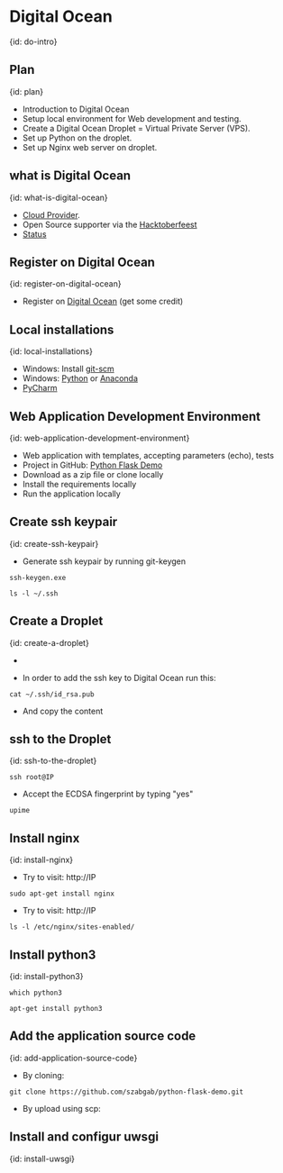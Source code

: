 # Digital Ocean
{id: do-intro}


## Plan
{id: plan}

* Introduction to Digital Ocean
* Setup local environment for Web development and testing.
* Create a Digital Ocean Droplet = Virtual Private Server (VPS).
* Set up Python on the droplet.
* Set up Nginx web server on droplet. 


## what is Digital Ocean
{id: what-is-digital-ocean}

* [Cloud Provider](https://www.digitalocean.com/?refcode=0d4cc75b3a74).
* Open Source supporter via the [Hacktoberfeest](https://hacktoberfest.digitalocean.com/)
* [Status](https://status.digitalocean.com/)


## Register on Digital Ocean
{id: register-on-digital-ocean}

* Register on [Digital Ocean](https://www.digitalocean.com/?refcode=0d4cc75b3a74) (get some credit)


## Local installations
{id: local-installations}

* Windows: Install [git-scm](https://git-scm.com/)
* Windows: [Python](https://www.python.org/) or [Anaconda](https://www.anaconda.com/distribution/)
* [PyCharm](https://www.jetbrains.com/pycharm/)


## Web Application Development Environment
{id: web-application-development-environment}

* Web application with templates, accepting parameters (echo), tests
* Project in GitHub: [Python Flask Demo](https://github.com/szabgab/python-flask-demo)
* Download as a zip file or clone locally
* Install the requirements locally
* Run the application locally

## Create ssh keypair
{id: create-ssh-keypair}

* Generate ssh keypair by running git-keygen

```
ssh-keygen.exe
```

```
ls -l ~/.ssh
```


## Create a Droplet
{id: create-a-droplet}

* 

* In order to add the ssh key to Digital Ocean run this:

```
cat ~/.ssh/id_rsa.pub
```
* And copy the content



## ssh to the Droplet
{id: ssh-to-the-droplet}

```
ssh root@IP
```

* Accept the ECDSA fingerprint by typing "yes"


```
upime
```

## Install nginx
{id: install-nginx}


* Try to visit: http://IP

```
sudo apt-get install nginx
```

* Try to visit: http://IP

```
ls -l /etc/nginx/sites-enabled/
```

## Install python3
{id: install-python3}


```
which python3
```

```
apt-get install python3
```

## Add the application source code
{id: add-application-source-code}

* By cloning:

```
git clone https://github.com/szabgab/python-flask-demo.git
```

* By upload using scp:

## Install and configur uwsgi
{id: install-uwsgi}

